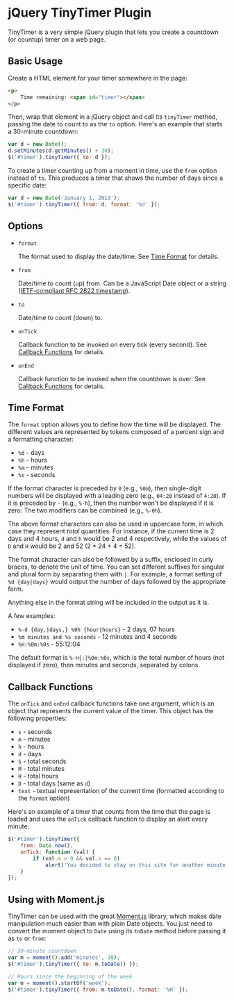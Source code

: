jQuery TinyTimer Plugin
=======================

TinyTimer is a very simple jQuery plugin that lets you create a countdown (or
countup) timer on a web page.

Basic Usage
-----------

Create a HTML element for your timer somewhere in the page:

```html
<p>
	Time remaining: <span id="timer"></span>
</p>
```

Then, wrap that element in a jQuery object and call its `tinyTimer` method,
passing the date to count to as the `to` option. Here's an example that starts a
30-minute countdown:

```javascript
var d = new Date();
d.setMinutes(d.getMinutes() + 30);
$('#timer').tinyTimer({ to: d });
```

To create a timer counting up from a moment in time, use the `from` option
instead of `to`. This produces a timer that shows the number of days since a
specific date:

```javascript
var d = new Date('January 1, 2013');
$('#timer').tinyTimer({ from: d, format: '%d' });
```

Options
-------

- `format`

  The format used to display the date/time. See [Time Format](#time-format) for
  details.

- `from`

  Date/time to count (up) from. Can be a JavaScript Date object or a string
  ([IETF-compliant RFC 2822
  timestamp](http://tools.ietf.org/html/rfc2822#page-14)).

- `to`

  Date/time to count (down) to.

- `onTick`

  Callback function to be invoked on every tick (every second). See
  [Callback Functions](#callback-functions) for details.

- `onEnd`

  Callback function to be invoked when the countdown is over. See
  [Callback Functions](#callback-functions) for details.

<a id="time-format"></a>
Time Format
-----------

The `format` option allows you to define how the time will be displayed. The
different values are represented by tokens composed of a percent sign and a
formatting character:

- `%d` - days
- `%h` - hours
- `%m` - minutes
- `%s` - seconds

If the format character is preceded by `0` (e.g., `%0m`), then single-digit
numbers will be displayed with a leading zero (e.g., `04:20` instead of `4:20`).
If it is preceded by `-` (e.g., `%-h`), then the number won't be displayed if it
is zero. The two modifiers can be combined (e.g., `%-0h`).

The above format characters can also be used in uppercase form, in which case
they represent _total_ quantities. For instance, if the current time is 2 days
and 4 hours, `d` and `h` would be 2 and 4 respectively, while the values of `D`
and `H` would be 2 and 52 (2 * 24 + 4 = 52).

The format character can also be followed by a suffix, enclosed in curly braces,
to denote the unit of time. You can set different suffixes for singular and
plural form by separating them with `|`. For example, a format setting of `%d
{day|days}` would output the number of days followed by the appropriate form.

Anything else in the format string will be included in the output as it is.

A few examples:
- `%-d {day,|days,} %0h {hour|hours}` - 2 days, 07 hours
- `%m minutes and %s seconds` - 12 minutes and 4 seconds
- `%H:%0m:%0s` - 55:12:04

The default format is `%-H{:}%0m:%0s`, which is the total number of hours (not
displayed if zero), then minutes and seconds, separated by colons.

<a id="callback-functions"></a>
Callback Functions
------------------

The `onTick` and `onEnd` callback functions take one argument, which is an
object that represents the current value of the timer. This object has the
following properties:

- `s` - seconds
- `m` - minutes
- `h` - hours
- `d` - days
- `S` - total seconds
- `M` - total minutes
- `H` - total hours
- `D` - total days (same as `d`)
- `text` - textual representation of the current time (formatted according to
  the `format` option)

Here's an example of a timer that counts from the time that the page is loaded
and uses the `onTick` callback function to display an alert every minute:

```javascript
$('#timer').tinyTimer({
	from: Date.now(),
	onTick: function (val) {
		if (val.m > 0 && val.s == 0)
			alert('You decided to stay on this site for another minute! Yay!');
	}
});
```

Using with Moment.js
--------------------

TinyTimer can be used with the great [Moment.js](http://momentjs.com/) library,
which makes date manipulation much easier than with plain Date objects. You just
need to convert the moment object to `Date` using its `toDate` method before
passing it as `to` or `from`:

```javascript
// 30-minute countdown
var m = moment().add('minutes', 30);
$('#timer').tinyTimer({ to: m.toDate() });

// Hours since the beginning of the week
var m = moment().startOf('week');
$('#timer').tinyTimer({ from: m.toDate(), format: '%H' });
```
